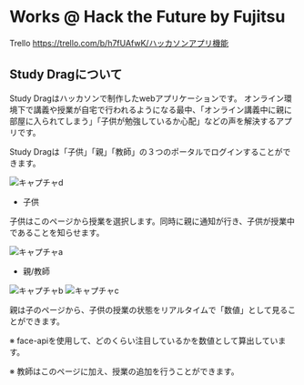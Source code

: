 # Works @ Hack the Future by Fujitsu 
Trello
https://trello.com/b/h7fUAfwK/ハッカソンアプリ機能

## Study Dragについて
Study Dragはハッカソンで制作したwebアプリケーションです。
オンライン環境下で講義や授業が自宅で行われるようになる最中、「オンライン講義中に親に部屋に入られてしまう」「子供が勉強しているか心配」などの声を解決するアプリです。

Study Dragは「子供」「親」「教師」の３つのポータルでログインすることができます。

![キャプチャd](https://user-images.githubusercontent.com/40309813/109398179-7888bf00-797e-11eb-96dd-c474880fc645.PNG)

- 子供

子供はこのページから授業を選択します。同時に親に通知が行き、子供が授業中であることを知らせます。

![キャプチャa](https://user-images.githubusercontent.com/40309813/109398174-76befb80-797e-11eb-8fd6-105f5dabb952.PNG)

- 親/教師

![キャプチャb](https://user-images.githubusercontent.com/40309813/109398176-77f02880-797e-11eb-8d66-bb88b0240b4f.PNG)
![キャプチャc](https://user-images.githubusercontent.com/40309813/109398178-77f02880-797e-11eb-887d-3fd832adf183.PNG)

親は子のページから、子供の授業の状態をリアルタイムで「数値」として見ることができます。

※ face-apiを使用して、どのくらい注目しているかを数値として算出しています。

※ 教師はこのページに加え、授業の追加を行うことができます。
